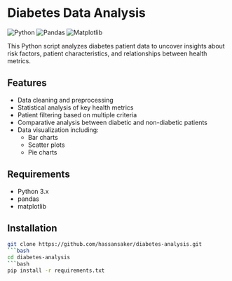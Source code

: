 # Diabetes Data Analysis

![Python](https://img.shields.io/badge/python-3670A0?style=for-the-badge&logo=python&logoColor=ffdd54)
![Pandas](https://img.shields.io/badge/pandas-%23150458.svg?style=for-the-badge&logo=pandas&logoColor=white)
![Matplotlib](https://img.shields.io/badge/Matplotlib-%23ffffff.svg?style=for-the-badge&logo=Matplotlib&logoColor=black)

This Python script analyzes diabetes patient data to uncover insights about risk factors, patient characteristics, and relationships between health metrics.

## Features

- Data cleaning and preprocessing
- Statistical analysis of key health metrics
- Patient filtering based on multiple criteria
- Comparative analysis between diabetic and non-diabetic patients
- Data visualization including:
  - Bar charts
  - Scatter plots
  - Pie charts

## Requirements

- Python 3.x
- pandas
- matplotlib

## Installation

```bash
git clone https://github.com/hassansaker/diabetes-analysis.git
```bash
cd diabetes-analysis
```bash
pip install -r requirements.txt
